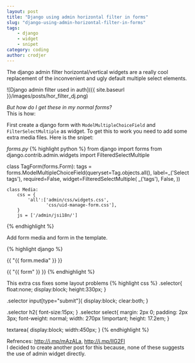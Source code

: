 ```yaml
---
layout: post
title: "Django using admin horizontal filter in forms"
slug: "django-using-admin-horizontal-filter-in-forms"
tags:
    - django
    - widget
    - snipet
category: coding
author: crodjer
---
```


The django admin filter horizontal/vertical widgets are a really cool
replacement of the inconvenient and ugly default multiple select elements.

![Django admin filter used in auth]({{ site.baseurl }}/images/posts/hor_filter_dj.png)

*But how do I get these in my normal forms?*  
This is how:

First create a django form with `ModelMultipleChoiceField` and `FilterSelectMultiple`
as widget. To get this to work you need to add some extra media files. Here
is the snipet:

*forms.py*
{% highlight python %}
from django import forms
from django.contrib.admin.widgets import FilteredSelectMultiple

class TagForm(forms.Form):
    tags = forms.ModelMultipleChoiceField(queryset=Tag.objects.all(),
                                          label=_('Select tags'),
                                          required=False,
                                          widget=FilteredSelectMultiple(
                                                    _('tags'),
                                                    False,
                                                 ))

    class Media:
        css = {
            'all':['admin/css/widgets.css',
                   'css/uid-manage-form.css'],
        }
        js = ['/admin/jsi18n/']

{% endhighlight %}

Add form media and form in the template.

{% highlight django %}
<!--HEAD -->
{{ "{{ form.media" }} }}
<!--BODY-->
{{ "{{ form" }} }}
{% endhighlight %}

This extra css fixes some layout problems
{% highlight css %}
.selector{
    float:none;
    display:block;
    height:330px;
}

.selector input[type="submit"]{
    display:block;
    clear:both;
}

.selector h2{
    font-size:15px;
}
.selector  select{
    margin: 2px 0;
    padding: 2px 3px;
    font-weight: normal;
    width: 270px !important;
    height: 17.2em;
}

textarea{
    display:block;
    width:450px;
}
{% endhighlight %}

Refrences: <http://j.mp/mAzALa>, <http://j.mp/lIG2Fl>  
I decided to create another post for this because, none of these suggests
the use of admin widget directly.
